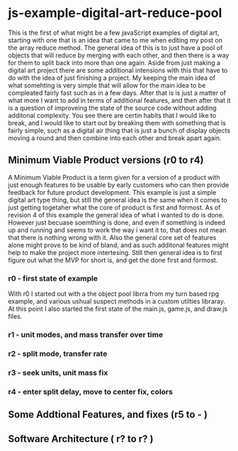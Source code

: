 # js-example-digital-art-reduce-pool

This is the first of what might be a few javaScript examples of digital art, starting with one that is an idea that came to me when editing my post on the array reduce method. The general idea of this is to just have a pool of objects that will reduce by merging with each other, and then there is a way for them to split back into more than one again. Aside from just making a digital art project there are some additional intensions with this that have to do with the idea of just finishing a project. My keeping the main idea of what somehting is very simple that will allow for the main idea to be compleated fairly fast such as in a few days. After that is is just a matter of what more I want to add in terms of additional features, and then after that it is a question of improveing the state of the source code without adding additonal complexity. You see there are certin habits that I would like to break, and I would like to start out by breaking them with something that is fairly simple, such as a digital air thing that is just a bunch of display objects moving a round and then combine into each other and break apart again.

## Minimum Viable Product versions (r0 to r4)

A Minimum Viable Product is a term given for a version of a product with just enough features to be usable by early customers who can then provide feedback for future product development. This example is just a simple digital art type thing, but still the general idea is the same when it comes to just getting togetaher what the core of product is first and formost. As of revision 4 of this example the general idea of what I wanted to do is done. However just becuase soemthing is done, and even if something is indeed up and running and seems to work the way i want it to, that does not mean that there is nothing wrong with it. Also the general core set of features alone might prove to be kind of bland, and as such additonal features might help to make the project more intertesing. Still then general idea is to first figure out what the MVP for short is, and get the done first and formost.

### r0 - first state of example

With r0 I started out with a the object pool librra from my turn based rpg example, and various ushual suspect methods in a custom utilties libraray. At this point I also started the first state of the main.js, game.js, and draw.js files.

### r1 - unit modes, and mass transfer over time

### r2 - split mode, transfer rate

### r3 - seek units, unit mass fix

### r4 - enter split delay, move to center fix, colors


## Some Addtional Features, and fixes (r5 to - )

## Software Architecture ( r? to r? )

